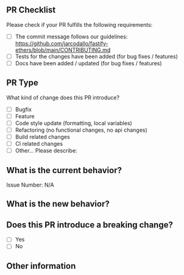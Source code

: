 ## PR Checklist
Please check if your PR fulfills the following requirements:

- [ ] The commit message follows our guidelines: https://github.com/jarcodallo/fastify-ethers/blob/main/CONTRIBUTING.md
- [ ] Tests for the changes have been added (for bug fixes / features)
- [ ] Docs have been added / updated (for bug fixes / features)

## PR Type
What kind of change does this PR introduce?

<!-- Please check the one that applies to this PR using "x". -->
- [ ] Bugfix
- [ ] Feature
- [ ] Code style update (formatting, local variables)
- [ ] Refactoring (no functional changes, no api changes)
- [ ] Build related changes
- [ ] CI related changes
- [ ] Other... Please describe:

## What is the current behavior?
<!-- Please describe the current behavior that you are modifying, or link to a relevant issue. -->

Issue Number: N/A

## What is the new behavior?
<!-- Please describe how the issue was solved. -->


## Does this PR introduce a breaking change?

- [ ] Yes
- [ ] No

<!-- If this PR contains a breaking change, please describe the impact and migration path for existing applications below. -->

## Other information
<!-- Anything else relevant?  Operating system version, IDE, package manager, ... -->
